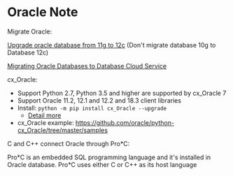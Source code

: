 # Oracle Note

Migrate Oracle:

[Upgrade oracle database from 11g to 12c](/Upgrade%20oracle%20database%20from%2011g%20to%2012c.md) (Don't migrate database 10g to Database 12c)

[Migrating Oracle Databases to Database Cloud Service](https://docs.oracle.com/en/cloud/paas/database-dbaas-cloud/csdbi/mig-migrating-premises-oracle-db-cloud.html) 

cx_Oracle:

+ Support Python 2.7, Python 3.5 and higher are supported by cx_Oracle 7
+ Support Oracle 11.2, 12.1 and 12.2 and 18.3 client libraries
+ Install:
  `python -m pip install cx_Oracle --upgrade`
  + [Detail more](https://cx-oracle.readthedocs.io/en/latest/installation.html#installing-cx-oracle-on-linux)
+ cx_Oracle example: https://github.com/oracle/python-cx_Oracle/tree/master/samples

C and C++ connect Oracle through Pro*C:

Pro\*C is an embedded SQL programming language and it's installed in Oracle database. Pro*C uses either C or C++ as its host language  

